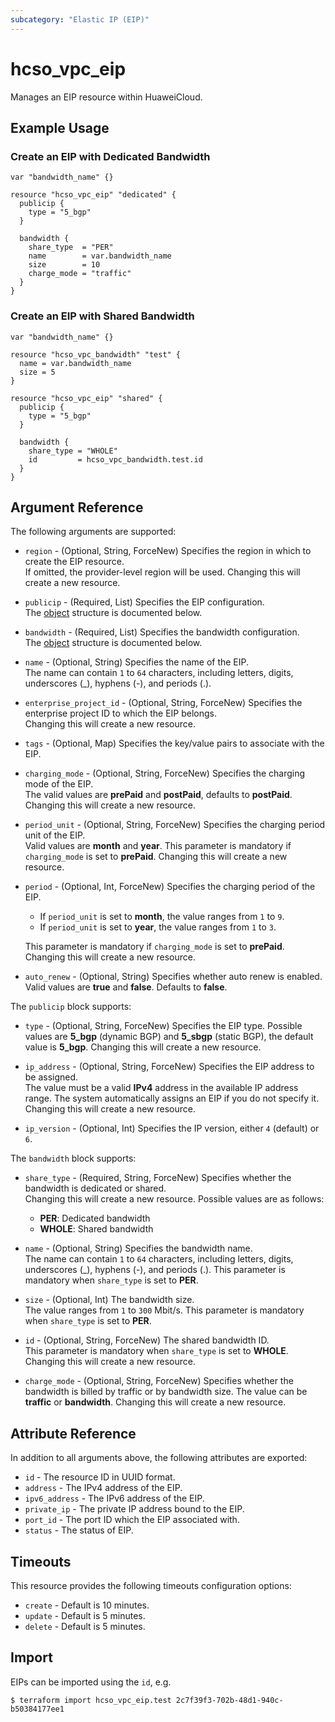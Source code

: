 ```yaml
---
subcategory: "Elastic IP (EIP)"
---
```


# hcso_vpc_eip

Manages an EIP resource within HuaweiCloud.

## Example Usage

### Create an EIP with Dedicated Bandwidth

```hcl
var "bandwidth_name" {}

resource "hcso_vpc_eip" "dedicated" {
  publicip {
    type = "5_bgp"
  }

  bandwidth {
    share_type  = "PER"
    name        = var.bandwidth_name
    size        = 10
    charge_mode = "traffic"
  }
}
```

### Create an EIP with Shared Bandwidth

```hcl
var "bandwidth_name" {}

resource "hcso_vpc_bandwidth" "test" {
  name = var.bandwidth_name
  size = 5
}

resource "hcso_vpc_eip" "shared" {
  publicip {
    type = "5_bgp"
  }

  bandwidth {
    share_type = "WHOLE"
    id         = hcso_vpc_bandwidth.test.id
  }
}
```

## Argument Reference

The following arguments are supported:

* `region` - (Optional, String, ForceNew) Specifies the region in which to create the EIP resource.  
  If omitted, the provider-level region will be used. Changing this will create a new resource.

* `publicip` - (Required, List) Specifies the EIP configuration.  
  The [object](#vpc_eip_publicip) structure is documented below.

* `bandwidth` - (Required, List) Specifies the bandwidth configuration.  
  The [object](#vpc_eip_bandwidth) structure is documented below.

* `name` - (Optional, String) Specifies the name of the EIP.  
  The name can contain `1` to `64` characters, including letters, digits, underscores (_), hyphens (-), and periods (.).

* `enterprise_project_id` - (Optional, String, ForceNew) Specifies the enterprise project ID to which the EIP belongs.  
  Changing this will create a new resource.

* `tags` - (Optional, Map) Specifies the key/value pairs to associate with the EIP.

* `charging_mode` - (Optional, String, ForceNew) Specifies the charging mode of the EIP.  
  The valid values are **prePaid** and **postPaid**, defaults to **postPaid**. Changing this will create a new resource.

* `period_unit` - (Optional, String, ForceNew) Specifies the charging period unit of the EIP.  
  Valid values are **month** and **year**. This parameter is mandatory if `charging_mode` is set to **prePaid**.
  Changing this will create a new resource.

* `period` - (Optional, Int, ForceNew) Specifies the charging period of the EIP.
  + If `period_unit` is set to **month**, the value ranges from `1` to `9`.
  + If `period_unit` is set to **year**, the value ranges from `1` to `3`.

  This parameter is mandatory if `charging_mode` is set to **prePaid**. Changing this will create a new resource.

* `auto_renew` - (Optional, String) Specifies whether auto renew is enabled.  
  Valid values are **true** and **false**. Defaults to **false**.

<a name="vpc_eip_publicip"></a>
The `publicip` block supports:

* `type` - (Optional, String, ForceNew) Specifies the EIP type. Possible values are **5_bgp** (dynamic BGP)
  and **5_sbgp** (static BGP), the default value is **5_bgp**. Changing this will create a new resource.

* `ip_address` - (Optional, String, ForceNew) Specifies the EIP address to be assigned.  
  The value must be a valid **IPv4** address in the available IP address range.
  The system automatically assigns an EIP if you do not specify it. Changing this will create a new resource.

* `ip_version` - (Optional, Int) Specifies the IP version, either `4` (default) or `6`.

<a name="vpc_eip_bandwidth"></a>
The `bandwidth` block supports:

* `share_type` - (Required, String, ForceNew) Specifies whether the bandwidth is dedicated or shared.  
  Changing this will create a new resource. Possible values are as follows:
  + **PER**: Dedicated bandwidth
  + **WHOLE**: Shared bandwidth

* `name` - (Optional, String) Specifies the bandwidth name.  
  The name can contain `1` to `64` characters, including letters, digits, underscores (_), hyphens (-), and periods (.).
  This parameter is mandatory when `share_type` is set to **PER**.

* `size` - (Optional, Int) The bandwidth size.  
  The value ranges from `1` to `300` Mbit/s. This parameter is mandatory when `share_type` is set to **PER**.

* `id` - (Optional, String, ForceNew) The shared bandwidth ID.  
  This parameter is mandatory when `share_type` is set to **WHOLE**. Changing this will create a new resource.

* `charge_mode` - (Optional, String, ForceNew) Specifies whether the bandwidth is billed by traffic or by bandwidth
  size. The value can be **traffic** or **bandwidth**. Changing this will create a new resource.

## Attribute Reference

In addition to all arguments above, the following attributes are exported:

* `id` - The resource ID in UUID format.
* `address` - The IPv4 address of the EIP.
* `ipv6_address` - The IPv6 address of the EIP.
* `private_ip` - The private IP address bound to the EIP.
* `port_id` - The port ID which the EIP associated with.
* `status` - The status of EIP.

## Timeouts

This resource provides the following timeouts configuration options:

* `create` - Default is 10 minutes.
* `update` - Default is 5 minutes.
* `delete` - Default is 5 minutes.

## Import

EIPs can be imported using the `id`, e.g.

```
$ terraform import hcso_vpc_eip.test 2c7f39f3-702b-48d1-940c-b50384177ee1
```
